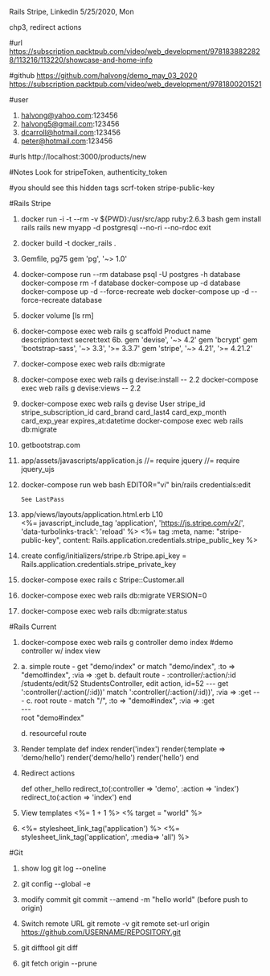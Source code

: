 Rails Stripe, Linkedin
5/25/2020, Mon

chp3, redirect actions

#url
https://subscription.packtpub.com/video/web_development/9781838822828/113216/113220/showcase-and-home-info

#github
https://github.com/halvong/demo_may_03_2020
https://subscription.packtpub.com/video/web_development/9781800201521

#user
1. halvong@yahoo.com:123456
2. halvong5@gmail.com:123456
3. dcarroll@hotmail.com:123456
3. peter@hotmail.com:123456

#urls
http://localhost:3000/products/new

#Notes
Look for stripeToken, authenticity_token

#you should see this
hidden tags
    scrf-token
    stripe-public-key


#Rails Stripe
1. docker run -i -t --rm -v ${PWD}:/usr/src/app ruby:2.6.3 bash
   gem install rails
   rails new myapp -d postgresql --no-ri --no-rdoc
   exit
2. docker build -t docker_rails .

3. Gemfile, pg75 
	gem 'pg', '~> 1.0'
    
4. docker-compose run --rm database psql -U postgres -h database
   docker-compose rm -f database
   docker-compose up -d database
   docker-compose up -d --force-recreate web
   docker-compose up -d --force-recreate database
   
5. docker volume [ls rm]
6. docker-compose exec web rails g scaffold Product name description:text secret:text
6b. gem 'devise', '~> 4.2'
    gem 'bcrypt'
    gem 'bootstrap-sass', '~> 3.3', '>= 3.3.7'
    gem 'stripe', '~> 4.21', '>= 4.21.2'
    
7. docker-compose exec web rails db:migrate
8. docker-compose exec web rails g devise:install -- 2.2 
   docker-compose exec web rails g devise:views   -- 2.2 
9. docker-compose exec web rails g devise User stripe_id stripe_subscription_id card_brand card_last4 card_exp_month card_exp_year expires_at:datetime 
   docker-compose exec web rails db:migrate
10. getbootstrap.com

11. app/assets/javascripts/application.js
        //= require jquery
        //= require jquery_ujs

11. docker-compose run web bash
        EDITOR="vi" bin/rails credentials:edit
        
        See LastPass 
    
12. app/views/layouts/application.html.erb L10  
        <%= javascript_include_tag 'application', 'https://js.stripe.com/v2/', 'data-turbolinks-track': 'reload' %>
        <%= tag :meta, name: "stripe-public-key", content: Rails.application.credentials.stripe_public_key %>
13. create config/initializers/stripe.rb
        Stripe.api_key = Rails.application.credentials.stripe_private_key
14. docker-compose exec rails c
        Stripe::Customer.all        
        
15. docker-compose exec web rails db:migrate VERSION=0
16. docker-compose exec web rails db:migrate:status
     
#Rails Current
1. docker-compose exec web rails g controller demo index #demo controller w/ index view
2. a. simple route - get "demo/index" or match "demo/index", :to => "demo#index", :via => :get 
   b. default route - :controller/:action/:id 
                      /students/edit/52
                      StudentsController, edit action, id=52
                      ---
                      get ':controller(/:action(/:id))'
                      match ':controller(/:action(/:id))', :via => :get
                      ---
   c. root route - match "/", :to => "demo#index", :via => :get     
                   ---   
                   root "demo#index"
                   
   d. resourceful route
   
3. Render template 
    def index
        render('index')
        render(:template => 'demo/hello')
        render('demo/hello')
        render('hello')
   end   
4. Redirect actions   

    def other_hello
        redirect_to(:controller => 'demo', :action => 'index') 
        redirect_to(:action => 'index') 
    end
5. View templates
    <%= 1 + 1 %>
    <% target = "world" %>

6. <link href="/assets/stylesheets/application.css" rel="stylesheet" type="text/css" media="all" />
   <%= stylesheet_link_tag('application') %> 
   <%= stylesheet_link_tag('application', :media=> 'all') %> 
   
#Git   
1. show log 
   git log --oneline
   
2. git config --global -e

3. modify commit 
   git commit --amend -m "hello world" (before push to origin)
   
4. Switch remote URL 
   git remote -v
   git remote set-url origin https://github.com/USERNAME/REPOSITORY.git 
   
5. git difftool <head commit> <previous commit>
   git diff <head commit> <previous commit>
   
6. git fetch origin --prune   




